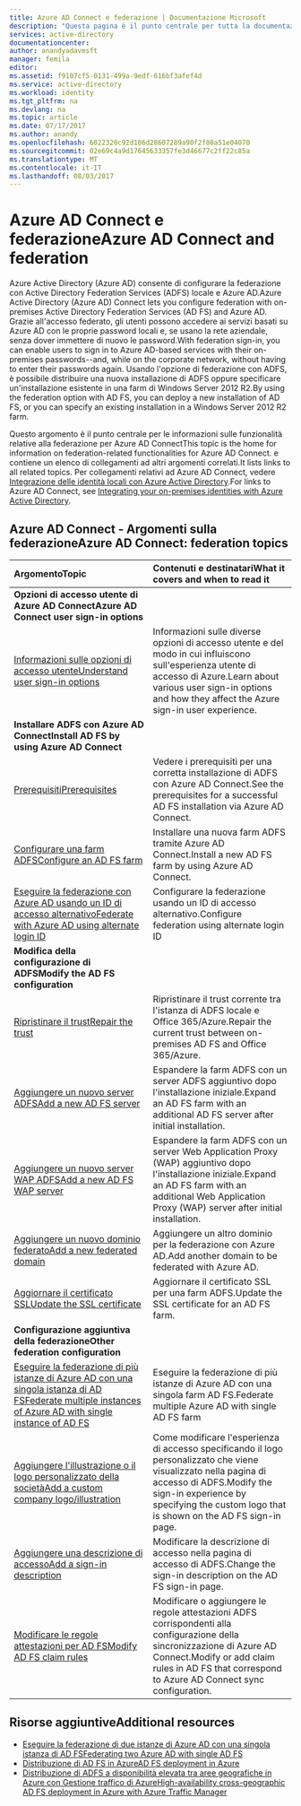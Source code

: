 ```yaml
---
title: Azure AD Connect e federazione | Documentazione Microsoft
description: "Questa pagina è il punto centrale per tutta la documentazione correlata alle operazioni di ADFS che usano Azure AD Connect."
services: active-directory
documentationcenter: 
author: anandyadavmsft
manager: femila
editor: 
ms.assetid: f9107cf5-0131-499a-9edf-616bf3afef4d
ms.service: active-directory
ms.workload: identity
ms.tgt_pltfrm: na
ms.devlang: na
ms.topic: article
ms.date: 07/17/2017
ms.author: anandy
ms.openlocfilehash: 6822320c92d106d28607289a90f2f08a51e04070
ms.sourcegitcommit: 02e69c4a9d17645633357fe3d46677c2ff22c85a
ms.translationtype: MT
ms.contentlocale: it-IT
ms.lasthandoff: 08/03/2017
---
```

# <a name="azure-ad-connect-and-federation"></a><span data-ttu-id="124fa-103">Azure AD Connect e federazione</span><span class="sxs-lookup"><span data-stu-id="124fa-103">Azure AD Connect and federation</span></span>
<span data-ttu-id="124fa-104">Azure Active Directory (Azure AD) consente di configurare la federazione con Active Directory Federation Services (ADFS) locale e Azure AD.</span><span class="sxs-lookup"><span data-stu-id="124fa-104">Azure Active Directory (Azure AD) Connect lets you configure federation with on-premises Active Directory Federation Services (AD FS) and Azure AD.</span></span> <span data-ttu-id="124fa-105">Grazie all'accesso federato, gli utenti possono accedere ai servizi basati su Azure AD con le proprie password locali e, se usano la rete aziendale, senza dover immettere di nuovo le password.</span><span class="sxs-lookup"><span data-stu-id="124fa-105">With federation sign-in, you can enable users to sign in to Azure AD-based services with their on-premises passwords--and, while on the corporate network, without having to enter their passwords again.</span></span> <span data-ttu-id="124fa-106">Usando l'opzione di federazione con ADFS, è possibile distribuire una nuova installazione di ADFS oppure specificare un'installazione esistente in una farm di Windows Server 2012 R2.</span><span class="sxs-lookup"><span data-stu-id="124fa-106">By using the federation option with AD FS, you can deploy a new installation of AD FS, or you can specify an existing installation in a Windows Server 2012 R2 farm.</span></span>

<span data-ttu-id="124fa-107">Questo argomento è il punto centrale per le informazioni sulle funzionalità relative alla federazione per Azure AD Connect</span><span class="sxs-lookup"><span data-stu-id="124fa-107">This topic is the home for information on federation-related functionalities for Azure AD Connect.</span></span> <span data-ttu-id="124fa-108">e contiene un elenco di collegamenti ad altri argomenti correlati.</span><span class="sxs-lookup"><span data-stu-id="124fa-108">It lists links to all related topics.</span></span> <span data-ttu-id="124fa-109">Per collegamenti relativi ad Azure AD Connect, vedere [Integrazione delle identità locali con Azure Active Directory](active-directory-aadconnect.md).</span><span class="sxs-lookup"><span data-stu-id="124fa-109">For links to Azure AD Connect, see [Integrating your on-premises identities with Azure Active Directory](active-directory-aadconnect.md).</span></span>

## <a name="azure-ad-connect-federation-topics"></a><span data-ttu-id="124fa-110">Azure AD Connect - Argomenti sulla federazione</span><span class="sxs-lookup"><span data-stu-id="124fa-110">Azure AD Connect: federation topics</span></span>
| <span data-ttu-id="124fa-111">Argomento</span><span class="sxs-lookup"><span data-stu-id="124fa-111">Topic</span></span> | <span data-ttu-id="124fa-112">Contenuti e destinatari</span><span class="sxs-lookup"><span data-stu-id="124fa-112">What it covers and when to read it</span></span> |
|:--- |:--- |
| <span data-ttu-id="124fa-113">**Opzioni di accesso utente di Azure AD Connect**</span><span class="sxs-lookup"><span data-stu-id="124fa-113">**Azure AD Connect user sign-in options**</span></span> | |
| [<span data-ttu-id="124fa-114">Informazioni sulle opzioni di accesso utente</span><span class="sxs-lookup"><span data-stu-id="124fa-114">Understand user sign-in options</span></span>](active-directory-aadconnect-user-signin.md) |<span data-ttu-id="124fa-115">Informazioni sulle diverse opzioni di accesso utente e del modo in cui influiscono sull'esperienza utente di accesso di Azure.</span><span class="sxs-lookup"><span data-stu-id="124fa-115">Learn about various user sign-in options and how they affect the Azure sign-in user experience.</span></span> |
| <span data-ttu-id="124fa-116">**Installare ADFS con Azure AD Connect**</span><span class="sxs-lookup"><span data-stu-id="124fa-116">**Install AD FS by using Azure AD Connect**</span></span> | |
| [<span data-ttu-id="124fa-117">Prerequisiti</span><span class="sxs-lookup"><span data-stu-id="124fa-117">Prerequisites</span></span>](active-directory-aadconnect-get-started-custom.md#ad-fs-configuration-pre-requisites) |<span data-ttu-id="124fa-118">Vedere i prerequisiti per una corretta installazione di ADFS con Azure AD Connect.</span><span class="sxs-lookup"><span data-stu-id="124fa-118">See the prerequisites for a successful AD FS installation via Azure AD Connect.</span></span> |
| [<span data-ttu-id="124fa-119">Configurare una farm ADFS</span><span class="sxs-lookup"><span data-stu-id="124fa-119">Configure an AD FS farm</span></span>](active-directory-aadconnect-get-started-custom.md#configuring-federation-with-ad-fs) |<span data-ttu-id="124fa-120">Installare una nuova farm ADFS tramite Azure AD Connect.</span><span class="sxs-lookup"><span data-stu-id="124fa-120">Install a new AD FS farm by using Azure AD Connect.</span></span> |
| [<span data-ttu-id="124fa-121">Eseguire la federazione con Azure AD usando un ID di accesso alternativo</span><span class="sxs-lookup"><span data-stu-id="124fa-121">Federate with Azure AD using alternate login ID </span></span>](active-directory-aadconnect-federation-management.md#alternateid) | <span data-ttu-id="124fa-122">Configurare la federazione usando un ID di accesso alternativo.</span><span class="sxs-lookup"><span data-stu-id="124fa-122">Configure federation using alternate login ID</span></span>  |
| <span data-ttu-id="124fa-123">**Modifica della configurazione di ADFS**</span><span class="sxs-lookup"><span data-stu-id="124fa-123">**Modify the AD FS configuration**</span></span> | |
| [<span data-ttu-id="124fa-124">Ripristinare il trust</span><span class="sxs-lookup"><span data-stu-id="124fa-124">Repair the trust</span></span>](active-directory-aadconnect-federation-management.md#repairthetrust) |<span data-ttu-id="124fa-125">Ripristinare il trust corrente tra l'istanza di ADFS locale e Office 365/Azure.</span><span class="sxs-lookup"><span data-stu-id="124fa-125">Repair the current trust between on-premises AD FS and Office 365/Azure.</span></span> |
| [<span data-ttu-id="124fa-126">Aggiungere un nuovo server ADFS</span><span class="sxs-lookup"><span data-stu-id="124fa-126">Add a new AD FS server</span></span>](active-directory-aadconnect-federation-management.md#addadfsserver) |<span data-ttu-id="124fa-127">Espandere la farm ADFS con un server ADFS aggiuntivo dopo l'installazione iniziale.</span><span class="sxs-lookup"><span data-stu-id="124fa-127">Expand an AD FS farm with an additional AD FS server after initial installation.</span></span> |
| [<span data-ttu-id="124fa-128">Aggiungere un nuovo server WAP ADFS</span><span class="sxs-lookup"><span data-stu-id="124fa-128">Add a new AD FS WAP server</span></span>](active-directory-aadconnect-federation-management.md#addwapserver) |<span data-ttu-id="124fa-129">Espandere la farm ADFS con un server Web Application Proxy (WAP) aggiuntivo dopo l'installazione iniziale.</span><span class="sxs-lookup"><span data-stu-id="124fa-129">Expand an AD FS farm with an additional Web Application Proxy (WAP) server after initial installation.</span></span> |
| [<span data-ttu-id="124fa-130">Aggiungere un nuovo dominio federato</span><span class="sxs-lookup"><span data-stu-id="124fa-130">Add a new federated domain</span></span>](active-directory-aadconnect-federation-management.md#addfeddomain) |<span data-ttu-id="124fa-131">Aggiungere un altro dominio per la federazione con Azure AD.</span><span class="sxs-lookup"><span data-stu-id="124fa-131">Add another domain to be federated with Azure AD.</span></span> |
| [<span data-ttu-id="124fa-132">Aggiornare il certificato SSL</span><span class="sxs-lookup"><span data-stu-id="124fa-132">Update the SSL certificate</span></span>](active-directory-aadconnectfed-ssl-update.md)| <span data-ttu-id="124fa-133">Aggiornare il certificato SSL per una farm ADFS.</span><span class="sxs-lookup"><span data-stu-id="124fa-133">Update the SSL certificate for an AD FS farm.</span></span> |
| <span data-ttu-id="124fa-134">**Configurazione aggiuntiva della federazione**</span><span class="sxs-lookup"><span data-stu-id="124fa-134">**Other federation configuration**</span></span> | |
| [<span data-ttu-id="124fa-135">Eseguire la federazione di più istanze di Azure AD con una singola istanza di AD FS</span><span class="sxs-lookup"><span data-stu-id="124fa-135">Federate multiple instances of Azure AD with single instance of AD FS</span></span>](active-directory-aadconnectfed-single-adfs-multitenant-federation.md) | <span data-ttu-id="124fa-136">Eseguire la federazione di più istanze di Azure AD con una singola farm AD FS.</span><span class="sxs-lookup"><span data-stu-id="124fa-136">Federate multiple Azure AD with single AD FS farm</span></span>| 
| [<span data-ttu-id="124fa-137">Aggiungere l'illustrazione o il logo personalizzato della società</span><span class="sxs-lookup"><span data-stu-id="124fa-137">Add a custom company logo/illustration</span></span>](active-directory-aadconnect-federation-management.md#customlogo) |<span data-ttu-id="124fa-138">Come modificare l'esperienza di accesso specificando il logo personalizzato che viene visualizzato nella pagina di accesso di ADFS.</span><span class="sxs-lookup"><span data-stu-id="124fa-138">Modify the sign-in experience by specifying the custom logo that is shown on the AD FS sign-in page.</span></span> |
| [<span data-ttu-id="124fa-139">Aggiungere una descrizione di accesso</span><span class="sxs-lookup"><span data-stu-id="124fa-139">Add a sign-in description</span></span>](active-directory-aadconnect-federation-management.md#addsignindescription) |<span data-ttu-id="124fa-140">Modificare la descrizione di accesso nella pagina di accesso di ADFS.</span><span class="sxs-lookup"><span data-stu-id="124fa-140">Change the sign-in description on the AD FS sign-in page.</span></span> |
| [<span data-ttu-id="124fa-141">Modificare le regole attestazioni per AD FS</span><span class="sxs-lookup"><span data-stu-id="124fa-141">Modify AD FS claim rules</span></span>](active-directory-aadconnect-federation-management.md#modclaims) |<span data-ttu-id="124fa-142">Modificare o aggiungere le regole attestazioni ADFS corrispondenti alla configurazione della sincronizzazione di Azure AD Connect.</span><span class="sxs-lookup"><span data-stu-id="124fa-142">Modify or add claim rules in AD FS that correspond to Azure AD Connect sync configuration.</span></span> |


## <a name="additional-resources"></a><span data-ttu-id="124fa-143">Risorse aggiuntive</span><span class="sxs-lookup"><span data-stu-id="124fa-143">Additional resources</span></span>
* [<span data-ttu-id="124fa-144">Eseguire la federazione di due istanze di Azure AD con una singola istanza di AD FS</span><span class="sxs-lookup"><span data-stu-id="124fa-144">Federating two Azure AD with single AD FS</span></span>](active-directory-aadconnectfed-single-adfs-multitenant-federation.md)
* [<span data-ttu-id="124fa-145">Distribuzione di AD FS in Azure</span><span class="sxs-lookup"><span data-stu-id="124fa-145">AD FS deployment in Azure</span></span>](active-directory-aadconnect-azure-adfs.md)
* [<span data-ttu-id="124fa-146">Distribuzione di ADFS a disponibilità elevata tra aree geografiche in Azure con Gestione traffico di Azure</span><span class="sxs-lookup"><span data-stu-id="124fa-146">High-availability cross-geographic AD FS deployment in Azure with Azure Traffic Manager</span></span>](../active-directory-adfs-in-azure-with-azure-traffic-manager.md)
